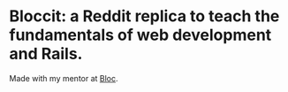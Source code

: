  # Bloccit: a Reddit replica to teach the fundamentals of web development and Rails.
 
 Made with my mentor at [Bloc](http://bloc.io).
